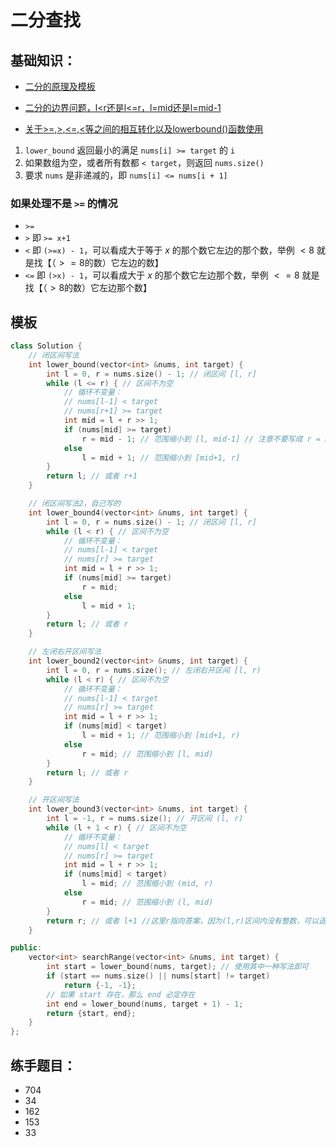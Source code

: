 # 二分查找

## 基础知识：

- [二分的原理及模板](https://www.acwing.com/activity/content/code/content/776324/)

- [二分的边界问题，l<r还是l<=r，l=mid还是l=mid-1](https://www.bilibili.com/video/BV1fA4y1o715/?share_source=copy_web&vd_source=672840fcf5c68492bb4e1f49d5c87506)

- [关于>=,>,<=,<等之间的相互转化以及lowerbound()函数使用](https://www.bilibili.com/video/BV1AP41137w7/?share_source=copy_web&vd_source=672840fcf5c68492bb4e1f49d5c87506&t=576)

1. `lower_bound` 返回最小的满足 `nums[i] >= target` 的 `i`
2. 如果数组为空，或者所有数都 `< target`，则返回 `nums.size()`
3. 要求 `nums` 是非递减的，即 `nums[i] <= nums[i + 1]`

### 如果处理不是 `>=` 的情况

- `>=`
- `>`   即 `>= x+1`
- `<`   即 `(>=x) - 1`，可以看成大于等于 $x$ 的那个数它左边的那个数，举例 $<8$ 就是找【（$>=8$的数）它左边的数】
- `<=`  即 `(>x) - 1`，可以看成大于 $x$ 的那个数它左边那个数，举例 $<=8$ 就是找【（$>8$的数）它左边那个数】

## 模板
```cpp
class Solution {
    // 闭区间写法
    int lower_bound(vector<int> &nums, int target) {
        int l = 0, r = nums.size() - 1; // 闭区间 [l, r]
        while (l <= r) { // 区间不为空
            // 循环不变量：
            // nums[l-1] < target
            // nums[r+1] >= target
            int mid = l + r >> 1;
            if (nums[mid] >= target)
                r = mid - 1; // 范围缩小到 [l, mid-1] // 注意不要写成 r = mid，否则当只有一个元素时会发生死循环
            else
                l = mid + 1; // 范围缩小到 [mid+1, r]
        }
        return l; // 或者 r+1
    }

    // 闭区间写法2，自己写的
    int lower_bound4(vector<int> &nums, int target) {
        int l = 0, r = nums.size() - 1; // 闭区间 [l, r]
        while (l < r) { // 区间不为空
            // 循环不变量：
            // nums[l-1] < target
            // nums[r] >= target
            int mid = l + r >> 1;
            if (nums[mid] >= target)
                r = mid;
            else
                l = mid + 1;
        }
        return l; // 或者 r
    }

    // 左闭右开区间写法
    int lower_bound2(vector<int> &nums, int target) {
        int l = 0, r = nums.size(); // 左闭右开区间 [l, r)
        while (l < r) { // 区间不为空
            // 循环不变量：
            // nums[l-1] < target
            // nums[r] >= target
            int mid = l + r >> 1;
            if (nums[mid] < target)
                l = mid + 1; // 范围缩小到 [mid+1, r)
            else
                r = mid; // 范围缩小到 [l, mid)
        }
        return l; // 或者 r
    }

    // 开区间写法
    int lower_bound3(vector<int> &nums, int target) {
        int l = -1, r = nums.size(); // 开区间 (l, r)
        while (l + 1 < r) { // 区间不为空
            // 循环不变量：
            // nums[l] < target
            // nums[r] >= target
            int mid = l + r >> 1;
            if (nums[mid] < target)
                l = mid; // 范围缩小到 (mid, r)
            else
                r = mid; // 范围缩小到 (l, mid)
        }
        return r; // 或者 l+1 //这里r指向答案，因为(l,r)区间内没有整数，可以退出循环了。
    }

public:
    vector<int> searchRange(vector<int> &nums, int target) {
        int start = lower_bound(nums, target); // 使用其中一种写法即可
        if (start == nums.size() || nums[start] != target)
            return {-1, -1};
        // 如果 start 存在，那么 end 必定存在
        int end = lower_bound(nums, target + 1) - 1;
        return {start, end};
    }
};
```


## 练手题目：
- 704
- 34
- 162
- 153
- 33